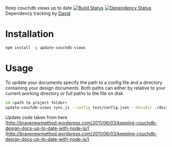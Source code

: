 Keep couchdb views up to date
[![Build Status](https://travis-ci.org/nisaacson/update-couchdb-views.png)](https://travis-ci.org/nisaacson/update-couchdb-views)
[![Dependency Status](https://david-dm.org/nisaacson/update-couchdb-views/status.png)](https://david-dm.org/nisaacson/docparse-scraper-server)
Dependency tracking by [David](http://david-dm.org/)


# Installation
```bash
npm install -g update-couchdb-views
```


# Usage
To update your documents specify the path to a config file and a directory containing your design documents. Both paths can either by relative to your current working directory or full paths to the file on disk
```bash
cd <path to project folder>
update-couchdb-views sync.js --config test/config.json --docsDir ./docs
```

Update code taken from here
[http://bravenewmethod.wordpress.com/2011/06/03/keeping-couchdb-design-docs-up-to-date-with-node-js/](http://bravenewmethod.wordpress.com/2011/06/03/keeping-couchdb-design-docs-up-to-date-with-node-js/)
